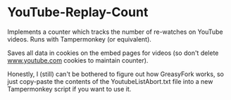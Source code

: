 # YouTube-Replay-Count
Implements a counter which tracks the number of re-watches on YouTube videos. Runs with Tampermonkey (or equivalent).

Saves all data in cookies on the embed pages for videos (so don't delete www.youtube.com cookies to maintain counter).

Honestly, I (still) can't be bothered to figure out how GreasyFork works, so just copy-paste the contents of the YoutubeListAbort.txt file into a new Tampermonkey script if you want to use it.
